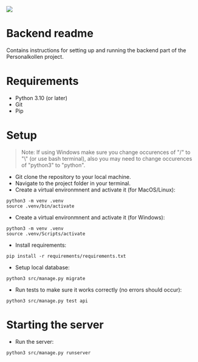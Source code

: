 ![](https://github.com/PUM-05/backend/actions/workflows/django.yml/badge.svg)

# Backend readme
Contains instructions for setting up and running the backend part of the Personalkollen project.



# Requirements
- Python 3.10 (or later)
- Git
- Pip

# Setup
> Note:
> If using Windows make sure you change occurences of "/" to "\\" (or use bash terminal),
> also you may need to change occurences of "python3" to "python".

- Git clone the repository to your local machine.
- Navigate to the project folder in your terminal.
- Create a virtual environmnent and activate it (for MacOS/Linux):
```
python3 -m venv .venv
source .venv/bin/activate
```
- Create a virtual environmnent and activate it (for Windows):
```
python3 -m venv .venv
source .venv/Scripts/activate
```

- Install requirements:
```
pip install -r requirements/requirements.txt
```

- Setup local database:
```
python3 src/manage.py migrate
```

- Run tests to make sure it works correctly (no errors should occur):
```
python3 src/manage.py test api
```

# Starting the server
- Run the server:
```
python3 src/manage.py runserver
```
